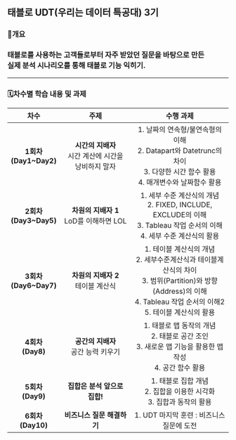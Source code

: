 ## 태블로 UDT(우리는 데이터 특공대) 3기

### 📑개요
### 태블로를 사용하는 고객들로부터 자주 받았던 질문을 바탕으로 만든 <br>실제 분석 시나리오를 통해 태블로 기능 익히기.
-----------------------------------------------------------------------------------
### 🗓️차수별 학습 내용 및 과제 
|**차수**|**주제**|**수행 과제**|
|:------:|:------:|:---:|
|**1회차<br>(Day1~Day2)**|**시간의 지배자**<br>시간 계산에 시간을 낭비하지 말자|1. 날짜의 연속형/불연속형의 이해<br>2. Datapart와 Datetrunc의 차이<br>3. 다양한 시간 함수 활용<br>4. 매개변수와 날짜함수 활용|
|**2회차<br>(Day3~Day5)**|**차원의 지배자 1**<br>LoD를 이해하면 LOL|1. 세부 수준 계산식의 개념<br>2.  FIXED, INCLUDE, EXCLUDE의 이해<br>3. Tableau 작업 순서의 이해<br>4. 세부 수준 계산식의 활용|
|**3회차<br>(Day6~Day7)**|**차원의 지배자 2**<br>테이블 계산식|1. 테이블 계산식의 개념<br> 2. 세부수준계산식과 테이블계산식의 차이<br>3. 범위(Partition)와 방향(Address)의 이해<br>4. Tableau 작업 순서의 이해2<br>5. 테이블 계산식의 활용|
|**4회차<br>(Day8)**|**공간의 지배자**<br>공간 능력 키우기|1. 태블로 맵 동작의 개념<br>2. 태블로 공간 조인<br>3. 새로운 맵 기능을 활용한 맵 작성 <br> 4. 공간 함수 활용|
|**5회차<br>(Day9)**|**집합은 분석 앞으로 집합!**|1. 태블로 집합 개념<br>2. 집합을 이용한 시각화<br>3. 집합과 동작의 활용|
|**6회차<br>(Day10)**|**비즈니스 질문 해결하기**|1. UDT 마지막 훈련 : 비즈니스 질문에 도전<br>|
